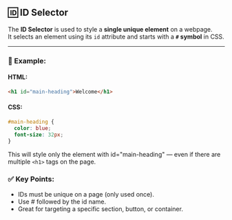 ## 🆔 ID Selector

The **ID Selector** is used to style a **single unique element** on a webpage.  
It selects an element using its `id` attribute and starts with a **`#` symbol** in CSS.

---

### 🧩 Example:

#### HTML:
```html
<h1 id="main-heading">Welcome</h1>
```
#### CSS:
```css
#main-heading {
  color: blue;
  font-size: 32px;
}
```
This will style only the element with id="main-heading" — even if there are multiple `<h1>` tags on the page.

### ✅ Key Points:
- IDs must be unique on a page (only used once).
- Use # followed by the id name.
- Great for targeting a specific section, button, or container.
